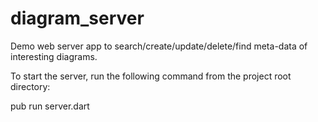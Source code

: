 # diagram_server

Demo web server app to search/create/update/delete/find meta-data of 
interesting diagrams. 

To start the server, run the following command from the project root directory:

pub run server.dart
